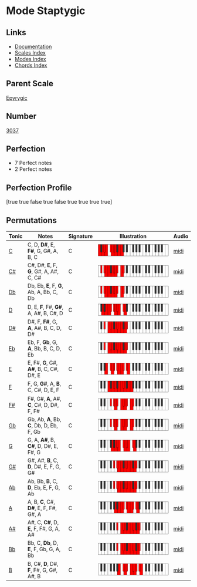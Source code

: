 # Mode Staptygic

## Links

- [Documentation](index.md)
- [Scales Index](Scales.md)
- [Modes Index](Modes.md)
- [Chords Index](Chords.md)

## Parent Scale

[Epyrygic](ScaleEpyrygic.md)

## Number

[3037](https://ianring.com/musictheory/scales/3037)

## Perfection

- 7 Perfect notes
- 2 Perfect notes

## Perfection Profile

[true true false true false true true true true]

## Permutations

| Tonic | Notes | Signature | Illustration | Audio |
|-------|-------|-----------|--------------|-------|
| [C](ModeCNaturalStaptygic.md) | C, D, **D#**, E, **F#**, G, G#, A, B, C | C | ![CNaturalStaptygic](ModeCNaturalStaptygic.png) | [midi](https://github.com/edipermadi/music/blob/main/docs/ModeCNaturalStaptygic.mid?raw=true) |
| [C#](ModeCSharpStaptygic.md) | C#, D#, **E**, F, **G**, G#, A, A#, C, C# | C | ![CSharpStaptygic](ModeCSharpStaptygic.png) | [midi](https://github.com/edipermadi/music/blob/main/docs/ModeCSharpStaptygic.mid?raw=true) |
| [Db](ModeDFlatStaptygic.md) | Db, Eb, **E**, F, **G**, Ab, A, Bb, C, Db | C | ![DFlatStaptygic](ModeDFlatStaptygic.png) | [midi](https://github.com/edipermadi/music/blob/main/docs/ModeDFlatStaptygic.mid?raw=true) |
| [D](ModeDNaturalStaptygic.md) | D, E, **F**, F#, **G#**, A, A#, B, C#, D | C | ![DNaturalStaptygic](ModeDNaturalStaptygic.png) | [midi](https://github.com/edipermadi/music/blob/main/docs/ModeDNaturalStaptygic.mid?raw=true) |
| [D#](ModeDSharpStaptygic.md) | D#, F, **F#**, G, **A**, A#, B, C, D, D# | C | ![DSharpStaptygic](ModeDSharpStaptygic.png) | [midi](https://github.com/edipermadi/music/blob/main/docs/ModeDSharpStaptygic.mid?raw=true) |
| [Eb](ModeEFlatStaptygic.md) | Eb, F, **Gb**, G, **A**, Bb, B, C, D, Eb | C | ![EFlatStaptygic](ModeEFlatStaptygic.png) | [midi](https://github.com/edipermadi/music/blob/main/docs/ModeEFlatStaptygic.mid?raw=true) |
| [E](ModeENaturalStaptygic.md) | E, F#, **G**, G#, **A#**, B, C, C#, D#, E | C | ![ENaturalStaptygic](ModeENaturalStaptygic.png) | [midi](https://github.com/edipermadi/music/blob/main/docs/ModeENaturalStaptygic.mid?raw=true) |
| [F](ModeFNaturalStaptygic.md) | F, G, **G#**, A, **B**, C, C#, D, E, F | C | ![FNaturalStaptygic](ModeFNaturalStaptygic.png) | [midi](https://github.com/edipermadi/music/blob/main/docs/ModeFNaturalStaptygic.mid?raw=true) |
| [F#](ModeFSharpStaptygic.md) | F#, G#, **A**, A#, **C**, C#, D, D#, F, F# | C | ![FSharpStaptygic](ModeFSharpStaptygic.png) | [midi](https://github.com/edipermadi/music/blob/main/docs/ModeFSharpStaptygic.mid?raw=true) |
| [Gb](ModeGFlatStaptygic.md) | Gb, Ab, **A**, Bb, **C**, Db, D, Eb, F, Gb | C | ![GFlatStaptygic](ModeGFlatStaptygic.png) | [midi](https://github.com/edipermadi/music/blob/main/docs/ModeGFlatStaptygic.mid?raw=true) |
| [G](ModeGNaturalStaptygic.md) | G, A, **A#**, B, **C#**, D, D#, E, F#, G | C | ![GNaturalStaptygic](ModeGNaturalStaptygic.png) | [midi](https://github.com/edipermadi/music/blob/main/docs/ModeGNaturalStaptygic.mid?raw=true) |
| [G#](ModeGSharpStaptygic.md) | G#, A#, **B**, C, **D**, D#, E, F, G, G# | C | ![GSharpStaptygic](ModeGSharpStaptygic.png) | [midi](https://github.com/edipermadi/music/blob/main/docs/ModeGSharpStaptygic.mid?raw=true) |
| [Ab](ModeAFlatStaptygic.md) | Ab, Bb, **B**, C, **D**, Eb, E, F, G, Ab | C | ![AFlatStaptygic](ModeAFlatStaptygic.png) | [midi](https://github.com/edipermadi/music/blob/main/docs/ModeAFlatStaptygic.mid?raw=true) |
| [A](ModeANaturalStaptygic.md) | A, B, **C**, C#, **D#**, E, F, F#, G#, A | C | ![ANaturalStaptygic](ModeANaturalStaptygic.png) | [midi](https://github.com/edipermadi/music/blob/main/docs/ModeANaturalStaptygic.mid?raw=true) |
| [A#](ModeASharpStaptygic.md) | A#, C, **C#**, D, **E**, F, F#, G, A, A# | C | ![ASharpStaptygic](ModeASharpStaptygic.png) | [midi](https://github.com/edipermadi/music/blob/main/docs/ModeASharpStaptygic.mid?raw=true) |
| [Bb](ModeBFlatStaptygic.md) | Bb, C, **Db**, D, **E**, F, Gb, G, A, Bb | C | ![BFlatStaptygic](ModeBFlatStaptygic.png) | [midi](https://github.com/edipermadi/music/blob/main/docs/ModeBFlatStaptygic.mid?raw=true) |
| [B](ModeBNaturalStaptygic.md) | B, C#, **D**, D#, **F**, F#, G, G#, A#, B | C | ![BNaturalStaptygic](ModeBNaturalStaptygic.png) | [midi](https://github.com/edipermadi/music/blob/main/docs/ModeBNaturalStaptygic.mid?raw=true) |
